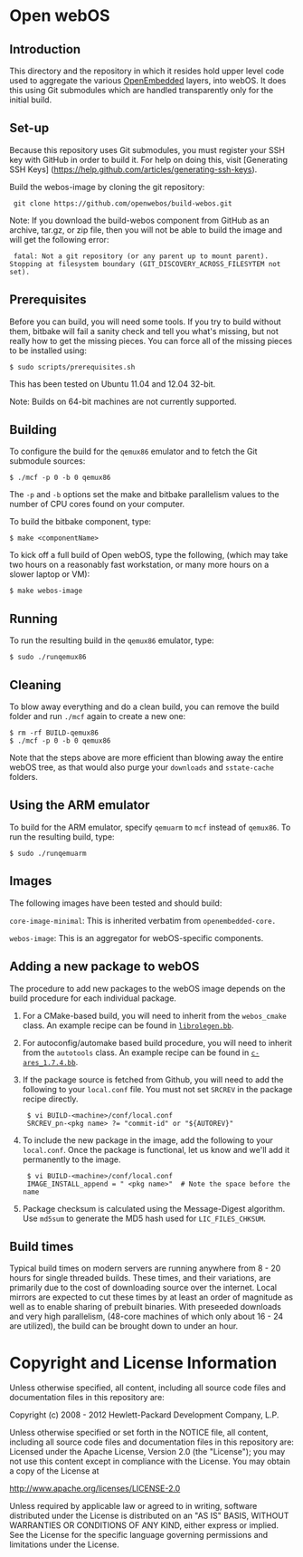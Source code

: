 Open webOS
==========

Introduction
------------

This directory and the repository in which it resides hold upper level code used to aggregate the various [OpenEmbedded](http://openembedded.org) layers, into webOS.  It does this using Git submodules which are handled transparently only for the initial build.

Set-up
-------------

Because this repository uses Git submodules, you must register your SSH key with GitHub in order to build it. For help on doing this, visit [Generating SSH Keys] (https://help.github.com/articles/generating-ssh-keys). 

Build the webos-image by cloning the git repository:

     git clone https://github.com/openwebos/build-webos.git


Note: If you download the build-webos component from GitHub as an archive, tar.gz, or zip file, then you will not be able to build the image and will get the following error:

     fatal: Not a git repository (or any parent up to mount parent). Stopping at filesystem boundary (GIT_DISCOVERY_ACROSS_FILESYTEM not set).


Prerequisites
-------------

Before you can build, you will need some tools.  If you try to build
without them, bitbake will fail a sanity check and tell you
what's missing, but not really how to get the missing pieces.  You can
force all of the missing pieces to be installed using:

    $ sudo scripts/prerequisites.sh

This has been tested on Ubuntu 11.04 and 12.04 32-bit.

Note: Builds on 64-bit machines are not currently supported.


Building
--------

To configure the build for the `qemux86` emulator and to fetch the Git submodule sources:

    $ ./mcf -p 0 -b 0 qemux86

The `-p` and `-b` options set the make and bitbake parallelism values to the number of CPU cores found on your computer.

To build the bitbake component, type:

    $ make <componentName>
 
To kick off a full build of Open webOS, type the following, (which may take two hours on a reasonably fast workstation, or many more hours on a slower laptop or VM):

    $ make webos-image

Running
-------

To run the resulting build in the `qemux86` emulator, type:

    $ sudo ./runqemux86
    
Cleaning
--------
To blow away everything and do a clean build, you can remove the build folder and run `./mcf` again to create a new one:

    $ rm -rf BUILD-qemux86
    $ ./mcf -p 0 -b 0 qemux86

Note that the steps above are more efficient than blowing away the entire webOS tree, as that would also purge your `downloads` and `sstate-cache` folders.

Using the ARM emulator
----------------------
To build for the ARM emulator, specify `qemuarm` to `mcf` instead of `qemux86`. To run the resulting build, type:

    $ sudo ./runqemuarm

Images
------

The following images have been tested and should build: 

`core-image-minimal`: This is inherited verbatim from `openembedded-core.`

`webos-image`: This is an aggregator for webOS-specific components.

	
Adding a new package to webOS
-----------------------------

The procedure to add new packages to the webOS image depends on the build procedure for each individual package.

1. For a CMake-based build, you will need to inherit from the `webos_cmake` class. An example recipe can be found in [`librolegen.bb`](https://github.com/openwebos/meta-webos/blob/master/recipes-webos/librolegen/librolegen.bb).

1. For autoconfig/automake based build procedure, you will need to inherit from the `autotools` class. An example recipe can be found in [`c-ares_1.7.4.bb`](https://github.com/openwebos/meta-webos/blob/master/recipes-upstreamable/c-ares/c-ares_1.7.4.bb).

1. If the package source is fetched from Github, you will need to add the following to your `local.conf` file. You must not set `SRCREV` in the package recipe directly.

        $ vi BUILD-<machine>/conf/local.conf
        SRCREV_pn-<pkg name> ?= "commit-id" or "${AUTOREV}"
		
1. To include the new package in the image, add the following to your `local.conf`. Once the package is functional, let us know and we'll add it permanently to the image.

        $ vi BUILD-<machine>/conf/local.conf
        IMAGE_INSTALL_append = " <pkg name>"  # Note the space before the name

1. Package checksum is calculated using the Message-Digest algorithm. Use `md5sum` to generate the MD5 hash used for `LIC_FILES_CHKSUM`.

Build times
-----------

Typical build times on modern servers are running anywhere from 8 - 20 hours for single threaded builds. These times, and their variations, are primarily due to the cost of downloading source over the internet. Local mirrors are expected to cut these times by at least an order of magnitude as well as to enable sharing of prebuilt binaries. With preseeded downloads and very high parallelism, (48-core machines of which only about 16 - 24 are utilized), the build can be brought down to under an hour.

# Copyright and License Information

Unless otherwise specified, all content, including all source code files and
documentation files in this repository are:

Copyright (c) 2008 - 2012 Hewlett-Packard Development Company, L.P.

Unless otherwise specified or set forth in the NOTICE file, all content,
including all source code files and documentation files in this repository are:
Licensed under the Apache License, Version 2.0 (the "License");
you may not use this content except in compliance with the License.
You may obtain a copy of the License at

http://www.apache.org/licenses/LICENSE-2.0

Unless required by applicable law or agreed to in writing, software
distributed under the License is distributed on an "AS IS" BASIS,
WITHOUT WARRANTIES OR CONDITIONS OF ANY KIND, either express or implied.
See the License for the specific language governing permissions and
limitations under the License.
